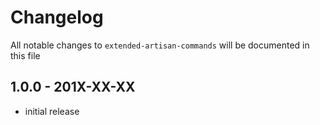 # Changelog

All notable changes to `extended-artisan-commands` will be documented in this file

## 1.0.0 - 201X-XX-XX

- initial release
